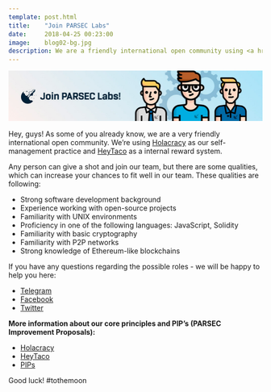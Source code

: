 ```yaml
---
template: post.html
title:    "Join PARSEC Labs"
date:     2018-04-25 00:23:00
image:    blog02-bg.jpg
description: We are a friendly international open community using <a href="https://www.holacracy.org/how-it-works/">Holacracy</a> as our self-management practice and <a href="https://www.heytaco.chat/how">HeyTaco</a> as a internal reward system. Read if you want to join our team.
---
```


<img src="/img/blog/blog02-banner.jpg">

Hey, guys! As some of you already know, we are a very friendly international open community. We’re using <a href="https://www.holacracy.org/how-it-works/">Holacracy</a> as our self-management practice and <a href="https://www.heytaco.chat/how">HeyTaco</a> as a internal reward system.

Any person can give a shot and join our team, but there are some qualities, which can increase your chances to fit well in our team. These qualities are following:

- Strong software development background
- Experience working with open-source projects
- Familiarity with UNIX environments
- Proficiency in one of the following languages: JavaScript, Solidity
- Familiarity with basic cryptography
- Familiarity with P2P networks
- Strong knowledge of Ethereum-like blockchains

If you have any questions regarding the possible roles - we will be happy to help you here:

- <a href="https://t.me/parseclabs">Telegram</a>
- <a href="https://www.facebook.com/parsecIabs/">Facebook</a>
- <a href="https://twitter.com/Parsec_Labs">Twitter</a>

<b>More information about our core principles and PIP’s (PARSEC Improvement Proposals):</b>

- <a href="https://www.holacracy.org/how-it-works/">Holacracy</a>
- <a href="https://www.heytaco.chat/how">HeyTaco</a>
- <a href="https://github.com/parsec-labs/PIPs/blob/master/PIPS/">PIPs</a>

Good luck! #tothemoon
